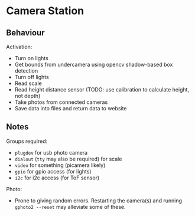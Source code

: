 # Camera Station

## Behaviour

Activation:
 - Turn on lights
 - Get bounds from undercamera using opencv shadow-based box detection
 - Turn off lights
 - Read scale
 - Read height distance sensor (TODO: use calibration to calculate height, not depth)
 - Take photos from connected cameras
 - Save data into files and return data to website

## Notes

Groups required:
 - `plugdev` for usb photo camera
 - `dialout` (`tty` may also be required) for scale
 - `video` for something (picamera likely)
 - `gpio` for gpio access (for lights)
 - `i2c` for i2c access (for ToF sensor)

Photo:
 - Prone to giving random errors.
   Restarting the camera(s) and running `gphoto2 --reset` 
   may alleviate some of these.
